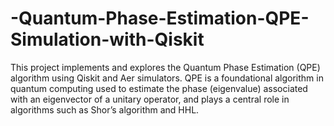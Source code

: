 # -Quantum-Phase-Estimation-QPE-Simulation-with-Qiskit
This project implements and explores the Quantum Phase Estimation (QPE) algorithm using Qiskit and Aer simulators. QPE is a foundational algorithm in quantum computing used to estimate the phase (eigenvalue) associated with an eigenvector of a unitary operator, and plays a central role in algorithms such as Shor’s algorithm and HHL.  
